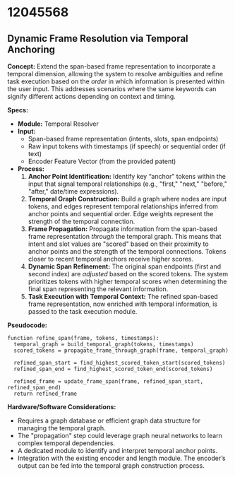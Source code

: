 # 12045568

## Dynamic Frame Resolution via Temporal Anchoring

**Concept:** Extend the span-based frame representation to incorporate a temporal dimension, allowing the system to resolve ambiguities and refine task execution based on the *order* in which information is presented within the user input. This addresses scenarios where the same keywords can signify different actions depending on context and timing.

**Specs:**

*   **Module:** Temporal Resolver
*   **Input:**
    *   Span-based frame representation (intents, slots, span endpoints)
    *   Raw input tokens with timestamps (if speech) or sequential order (if text)
    *   Encoder Feature Vector (from the provided patent)
*   **Process:**
    1.  **Anchor Point Identification:** Identify key “anchor” tokens within the input that signal temporal relationships (e.g., "first," "next," "before," "after," date/time expressions).
    2.  **Temporal Graph Construction:**  Build a graph where nodes are input tokens, and edges represent temporal relationships inferred from anchor points and sequential order.  Edge weights represent the strength of the temporal connection.
    3.  **Frame Propagation:** Propagate information from the span-based frame representation *through* the temporal graph.  This means that intent and slot values are "scored" based on their proximity to anchor points and the strength of the temporal connections.  Tokens closer to recent temporal anchors receive higher scores.
    4.  **Dynamic Span Refinement:** The original span endpoints (first and second index) are *adjusted* based on the scored tokens. The system prioritizes tokens with higher temporal scores when determining the final span representing the relevant information.
    5.  **Task Execution with Temporal Context:**  The refined span-based frame representation, now enriched with temporal information, is passed to the task execution module.

**Pseudocode:**

```
function refine_span(frame, tokens, timestamps):
  temporal_graph = build_temporal_graph(tokens, timestamps)
  scored_tokens = propagate_frame_through_graph(frame, temporal_graph)

  refined_span_start = find_highest_scored_token_start(scored_tokens)
  refined_span_end = find_highest_scored_token_end(scored_tokens)

  refined_frame = update_frame_span(frame, refined_span_start, refined_span_end)
  return refined_frame
```

**Hardware/Software Considerations:**

*   Requires a graph database or efficient graph data structure for managing the temporal graph.
*   The "propagation" step could leverage graph neural networks to learn complex temporal dependencies.
*   A dedicated module to identify and interpret temporal anchor points.
*   Integration with the existing encoder and length module.  The encoder’s output can be fed into the temporal graph construction process.